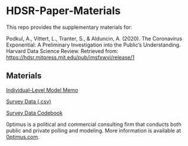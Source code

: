 # HDSR-Paper-Materials


This repo provides the supplementary materials for: 

Podkul, A., Vittert, L., Tranter, S., \& Alduncin, A. (2020). The Coronavirus Exponential: A Preliminary Investigation into the Public’s Understanding. Harvard Data Science Review. Retrieved from: https://hdsr.mitpress.mit.edu/pub/imsfxwvi/release/1

## Materials

<a href="https://github.com/optimus-forecasting-and-polling/HDSR-Paper-Materials/blob/master/IndividualModelingMemo.pdf">Individual-Level Model Memo</a>


<a href="https://github.com/optimus-forecasting-and-polling/HDSR-Paper-Materials/blob/master/Survey%20Data/Survey_data.csv">Survey Data (.csv)</a>

<a href="https://github.com/optimus-forecasting-and-polling/HDSR-Paper-Materials/blob/master/Survey%20Data/Codebook.pdf">Survey Data Codebook</a>



0ptimus is a political and commercial consulting firm that conducts both public and private polling and modeling. 
More information is available at <a href="https://www.0ptimus.com">0ptimus.com</a>.

